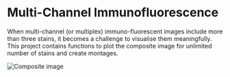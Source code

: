 # Multi-Channel Immunofluorescence

When multi-channel (or multiplex) immuno-fluorescent images include more than three stains, it becomes a challenge to visualise them meaningfully. This project contains functions to plot the composite image for unlimited number of stains and create montages.

![Composite image](https://www.dropbox.com/s/h3zbwagocp4fr6w/example_img.png?dl=0)